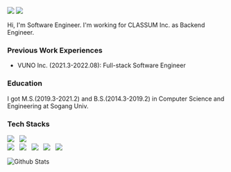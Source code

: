 <a href="https://www.linkedin.com/in/mingyo-jeong-8465aa120/" target="_blank"><img src="https://img.shields.io/badge/LinkedIn-0A66C2?style=flat-square&logo=LinkedIn&logoColor=white"/></a>
<a href="mailto:jmg7173@gmail.com" target="_blank"><img src="https://img.shields.io/badge/jmg7173@gmail.com-EA4335?style=flat-square&logo=Gmail&logoColor=white"/></a>

Hi, I'm Software Engineer. I'm working for CLASSUM Inc. as Backend Engineer.  

### Previous Work Experiences
* VUNO Inc. (2021.3-2022.08): Full-stack Software Engineer

### Education
I got M.S.(2019.3-2021.2) and B.S.(2014.3-2019.2) in Computer Science and Engineering at Sogang Univ.

### Tech Stacks
<img src="https://img.shields.io/badge/Python-3776AB?style=flat-square&logo=Python&logoColor=white"/> &nbsp;
<img src="https://img.shields.io/badge/TypeScript-3178C6?style=flat-square&logo=TypeScript&logoColor=white"/> &nbsp;  
<img src="https://img.shields.io/badge/ReactJS-61DAFB?style=flat-square&logo=React&logoColor=white"/> &nbsp;
<img src="https://img.shields.io/badge/Flask-000000?style=flat-square&logo=Flask&logoColor=white"/> &nbsp;
<img src="https://img.shields.io/badge/GraphQL-E10098?style=flat-square&logo=GraphQL&logoColor=white"/> &nbsp;
<img src="https://img.shields.io/badge/Docker-2496ED?style=flat-square&logo=Docker&logoColor=white"/> &nbsp;
<img src="https://img.shields.io/badge/PostgreSQL-4169E1?style=flat-square&logo=PostgreSQL&logoColor=white"/> &nbsp;

![Github Stats](https://github-readme-stats.vercel.app/api?username=jmg7173&hide_title=true&show_icons=true&include_all_commits=true&disable_animations=true)
